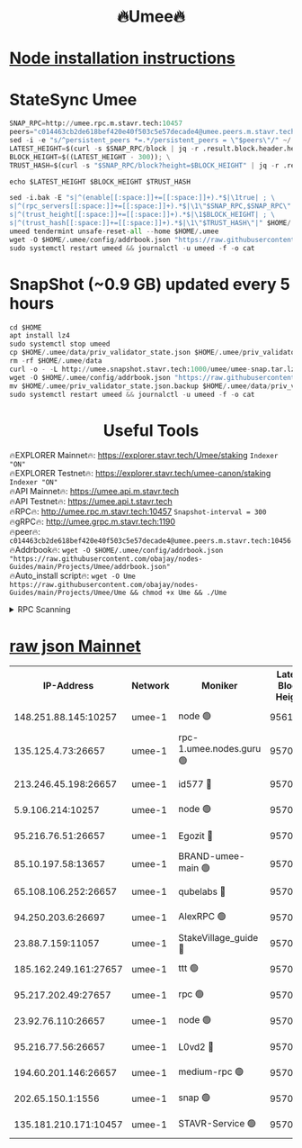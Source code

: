 <h1 align="center"> 🔥Umee🔥</h1>


[Node installation instructions](https://github.com/obajay/nodes-Guides/tree/main/Projects/Umee)
=
# StateSync Umee
```python
SNAP_RPC=http://umee.rpc.m.stavr.tech:10457
peers="c014463cb2de618bef420e40f503c5e57decade4@umee.peers.m.stavr.tech:10456"
sed -i -e "s/^persistent_peers *=.*/persistent_peers = \"$peers\"/" ~/.umee/config/config.toml
LATEST_HEIGHT=$(curl -s $SNAP_RPC/block | jq -r .result.block.header.height); \
BLOCK_HEIGHT=$((LATEST_HEIGHT - 300)); \
TRUST_HASH=$(curl -s "$SNAP_RPC/block?height=$BLOCK_HEIGHT" | jq -r .result.block_id.hash)

echo $LATEST_HEIGHT $BLOCK_HEIGHT $TRUST_HASH

sed -i.bak -E "s|^(enable[[:space:]]+=[[:space:]]+).*$|\1true| ; \
s|^(rpc_servers[[:space:]]+=[[:space:]]+).*$|\1\"$SNAP_RPC,$SNAP_RPC\"| ; \
s|^(trust_height[[:space:]]+=[[:space:]]+).*$|\1$BLOCK_HEIGHT| ; \
s|^(trust_hash[[:space:]]+=[[:space:]]+).*$|\1\"$TRUST_HASH\"|" $HOME/.umee/config/config.toml
umeed tendermint unsafe-reset-all --home $HOME/.umee
wget -O $HOME/.umee/config/addrbook.json "https://raw.githubusercontent.com/obajay/nodes-Guides/main/Projects/Umee/addrbook.json"
sudo systemctl restart umeed && journalctl -u umeed -f -o cat
```
# SnapShot (~0.9 GB) updated every 5 hours
```python
cd $HOME
apt install lz4
sudo systemctl stop umeed
cp $HOME/.umee/data/priv_validator_state.json $HOME/.umee/priv_validator_state.json.backup
rm -rf $HOME/.umee/data
curl -o - -L http://umee.snapshot.stavr.tech:1000/umee/umee-snap.tar.lz4 | lz4 -c -d - | tar -x -C $HOME/.umee --strip-components 2
wget -O $HOME/.umee/config/addrbook.json "https://raw.githubusercontent.com/obajay/nodes-Guides/main/Projects/Umee/addrbook.json"
mv $HOME/.umee/priv_validator_state.json.backup $HOME/.umee/data/priv_validator_state.json
sudo systemctl restart umeed && journalctl -u umeed -f -o cat
```
 <h1 align="center"> Useful Tools</h1>

🔥EXPLORER Mainnet🔥:      https://explorer.stavr.tech/Umee/staking             `Indexer "ON"` \
🔥EXPLORER Testnet🔥:        https://explorer.stavr.tech/umee-canon/staking      `Indexer "ON"` \
🔥API Mainnet🔥:                   https://umee.api.m.stavr.tech \
🔥API Testnet🔥:                     https://umee.api.t.stavr.tech \
🔥RPC🔥:                                   http://umee.rpc.m.stavr.tech:10457                     `Snapshot-interval = 300` \
🔥gRPC🔥:                              http://umee.grpc.m.stavr.tech:1190 \
🔥peer🔥:                     `c014463cb2de618bef420e40f503c5e57decade4@umee.peers.m.stavr.tech:10456` \
🔥Addrbook🔥:    ```wget -O $HOME/.umee/config/addrbook.json "https://raw.githubusercontent.com/obajay/nodes-Guides/main/Projects/Umee/addrbook.json"``` \
🔥Auto_install script🔥: ```wget -O Ume https://raw.githubusercontent.com/obajay/nodes-Guides/main/Projects/Umee/Ume && chmod +x Ume && ./Ume```

<details>
<summary>RPC Scanning</summary>

<h2 align="center"> We scan nodes in real time every 4 hours. And we provide the final result of RPC endpoints.
We cannot influence the operation of these nodes in any way. </h2>


```python
If Voting Power is higher than 0 --> then the Node is a validator of the network and may be subject to attack and be a potential threat to the chain.
```
```python
We marked such validators with a red symbol
```

</details>

[raw json Mainnet](https://rpc-check.umeem.stavr.tech/umeem/rpc-umeem-result.json)
=



<table><tr><th>IP-Address</th><th>Network</th><th>Moniker</th><th>Latest Block Height</th><th>Earliest Block Height</th><th>Catching Up</th><th>Tx Index</th><th>Voting Power</th><th>Scan Time</th></tr><tr><td>148.251.88.145:10257</td><td>umee-1</td><td>node 🟢</td><td>9561500</td><td>5050395</td><td>False</td><td>on</td><td>0</td><td>2023-12-07T08:20:02.009788461UTC</td></tr><tr><td>135.125.4.73:26657</td><td>umee-1</td><td>rpc-1.umee.nodes.guru 🟢</td><td>9570345</td><td>5167386</td><td>False</td><td>on</td><td>0</td><td>2023-12-07T08:21:43.182437020UTC</td></tr><tr><td>213.246.45.198:26657</td><td>umee-1</td><td>id577 🔴</td><td>9570328</td><td>7100001</td><td>False</td><td>on</td><td>35122781</td><td>2023-12-07T08:20:04.522460440UTC</td></tr><tr><td>5.9.106.214:10257</td><td>umee-1</td><td>node 🟢</td><td>9570340</td><td>7942001</td><td>False</td><td>on</td><td>0</td><td>2023-12-07T08:21:13.707440986UTC</td></tr><tr><td>95.216.76.51:26657</td><td>umee-1</td><td>Egozit 🔴</td><td>9570345</td><td>8262001</td><td>False</td><td>off</td><td>38069473</td><td>2023-12-07T08:21:42.793058033UTC</td></tr><tr><td>85.10.197.58:13657</td><td>umee-1</td><td>BRAND-umee-main 🟢</td><td>9570332</td><td>8427832</td><td>False</td><td>on</td><td>0</td><td>2023-12-07T08:20:26.018367522UTC</td></tr><tr><td>65.108.106.252:26657</td><td>umee-1</td><td>qubelabs 🔴</td><td>9570332</td><td>8825432</td><td>False</td><td>on</td><td>37175534</td><td>2023-12-07T08:20:26.498310037UTC</td></tr><tr><td>94.250.203.6:26697</td><td>umee-1</td><td>AlexRPC 🟢</td><td>9570329</td><td>8910001</td><td>False</td><td>on</td><td>0</td><td>2023-12-07T08:20:17.530445550UTC</td></tr><tr><td>23.88.7.159:11057</td><td>umee-1</td><td>StakeVillage_guide 🔴</td><td>9570339</td><td>9137726</td><td>False</td><td>on</td><td>1328648</td><td>2023-12-07T08:21:06.397318805UTC</td></tr><tr><td>185.162.249.161:27657</td><td>umee-1</td><td>ttt 🟢</td><td>9570338</td><td>9321953</td><td>False</td><td>on</td><td>0</td><td>2023-12-07T08:21:00.018578579UTC</td></tr><tr><td>95.217.202.49:27657</td><td>umee-1</td><td>rpc 🟢</td><td>9570338</td><td>9440090</td><td>False</td><td>on</td><td>0</td><td>2023-12-07T08:20:59.735732634UTC</td></tr><tr><td>23.92.76.110:26657</td><td>umee-1</td><td>node 🟢</td><td>9570352</td><td>9468001</td><td>False</td><td>on</td><td>0</td><td>2023-12-07T08:22:21.874319209UTC</td></tr><tr><td>95.216.77.56:26657</td><td>umee-1</td><td>L0vd2 🔴</td><td>9570348</td><td>9470348</td><td>False</td><td>off</td><td>37851423</td><td>2023-12-07T08:22:00.494597343UTC</td></tr><tr><td>194.60.201.146:26657</td><td>umee-1</td><td>medium-rpc 🟢</td><td>9570330</td><td>9484365</td><td>False</td><td>on</td><td>0</td><td>2023-12-07T08:20:13.038962286UTC</td></tr><tr><td>202.65.150.1:1556</td><td>umee-1</td><td>snap 🟢</td><td>9570339</td><td>9561490</td><td>False</td><td>off</td><td>0</td><td>2023-12-07T08:21:09.359480690UTC</td></tr><tr><td>135.181.210.171:10457</td><td>umee-1</td><td>STAVR-Service 🟢</td><td>9570346</td><td>9569001</td><td>False</td><td>on</td><td>0</td><td>2023-12-07T08:21:49.839769910UTC</td></tr></table>